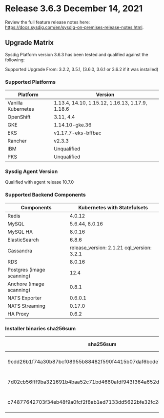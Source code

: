 Release 3.6.3 December 14, 2021
===

Review the full feature release notes here: https://docs.sysdig.com/en/sysdig-on-premises-release-notes.html.

Upgrade Matrix
---

Sysdig Platform version 3.6.3 has been tested and qualified against the following:

Supported Upgrade From: 3.2.2, 3.5.1, (3.6.0, 3.6.1 or 3.6.2 if it was installed)

### Supported Platforms

| **Platform** | **Version** |
|---|---|
| Vanilla Kubernetes          | 1.13.4, 14.10, 1.15.12, 1.16.13, 1.17.9, 1.18.6 |
| OpenShift                   | 3.11, 4.4 |
| GKE                         |1.14.10-gke.36 |
| EKS                         |v1.17.7-eks-bffbac|
| Rancher                     | v2.3.3|
| IBM                         | Unqualified |
| PKS                         | Unqualified |

### Sysdig Agent Version

Qualified with agent release 10.7.0

### Supported Backend Components

| **Components** | **Kubernetes with Statefulsets** |
|---|---|
| Redis                      | 4.0.12 |
| MySQL                      | 5.6.44, 8.0.16|
| MySQL HA                   | 8.0.16 |
| ElasticSearch              | 6.8.6 |
| Cassandra                  | release_version: 2.1.21 cql_version: 3.2.1 |
| RDS                        | 8.0.16 |
| Postgres (image scanning)  | 12.4|
| Anchore (image scanning)   | 0.8.1 |
| NATS Exporter              | 0.6.0.1 |
| NATS Streaming             | 0.17.0 |
| HA Proxy                   | 0.6.2|


### Installer binaries sha256sum

| **sha256sum** | **Installer binary ** |
|---|---|
| 9cdd26b1f74a30b87bcf08955b88482f590f4415b07daf6bcde7be3c5c0aca96 | installer-darwin-amd64 |
| 7d02cb56fff9ba321691b4baa52c71bd4680afdf943f364a652db661fdf582f2 | installer-linux-amd64 |
| c74877642703f34eb48f9a0fcf2f8ab1ed7133dd5622bfe32fc289c69bbf0635 | installer-windows-amd64.exe |

